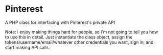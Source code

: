# Pinterest
A PHP class for interfacing with Pinterest's private API

Note: I enjoy making things hard for people, so I'm not going to tell you how to use this in detail. Just instantiate the class object, assign the tokens/username/email/whatever other credentials you want, sign in, and start making API calls.

